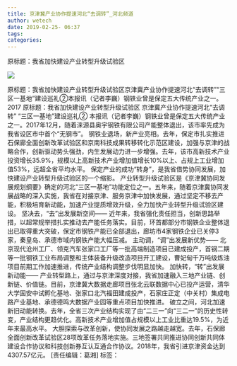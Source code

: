 ```yaml
---
title: 京津冀产业协作提速河北“去调转”_河北频道
author: wetech
date: 2019-02-25- 06:37
tags: 
categories: 
---
```

原标题：我省加快建设产业转型升级试验区
<!-- more -->
                
<img align="center" border="0" src="http://p2.ifengimg.com/a/2016/0810/204c433878d5cf9size1_w16_h16.png" />
                
            
原标题：我省加快建设产业转型升级试验区京津冀产业协作提速河北“去调转”“三区一基地”建设巡礼②本报讯（记者李巍）钢铁业曾是保定五大传统产业之一。2017
原标题：我省加快建设产业转型升级试验区
京津冀产业协作提速河北“去调转”
“三区一基地”建设巡礼②
本报讯（记者李巍）钢铁业曾是保定五大传统产业之一。2017年12月，随着涞源县奥宇钢铁有限公司产能整体退出，该市率先成为我省设区市中首个“无钢市”。
钢铁业退场，新产业亮相。去年，保定市扎实推进石保廊全面创新改革试验区和京南科技成果转移转化示范区建设，加强与京津的战略合作，创新驱动势头强劲，内生发展动力进一步增强。去年，该市高新技术产业投资增长35.9%，规模以上高新技术产业增加值增长10%以上、占规上工业增加值53%，远超全省平均水平。
保定产业的成功“转身”，是我省借势协同发展，加快建设产业转型升级试验区的一个缩影。
产业转型升级试验区是《京津冀协同发展规划纲要》确定的河北“三区一基地”功能定位之一。五年来，随着京津冀协同发展战略的深入实施，我省在对接京津、服务京津中加快发展，通过坚定不移去产能，积极培育新动能，加速产业提质增效升级，全力加快产业转型升级试验区建设。
坚决去，“去”出发展新空间——
近年来，我省强化责任担当，创新思路举措，以超常规举措扎实推动去产能任务落实。目前，环首都部分市钢铁企业整体退出已取得重大突破，保定市钢铁产能已全部退出，廊坊市4家钢铁企业已关停3家，秦皇岛、承德市域内钢铁产能大幅压减。
主动调，“调”出发展新优势——
北京现代沧州工厂、领克汽车张家口工厂等一批高端制造项目已建成投产，首钢二期等一批钢铁工业布局调整和主体装备升级改造项目开工建设，曹妃甸千万吨级炼油项目前期工作加速推进，传统产业结构调整步伐明显加快。
加快转，“转”出发展新动能——
产业转型路上，通过与京津深度对接，我省加速融入三地产业链、创新链、价值链。目前，京津冀大数据走廊项目张北云联数据中心已投产运营，清华大学固安中试孵化基地、张家口北汽福田建成投产，石家庄正定（中关村）集成电路产业基地、承德德鸣大数据产业园等重点项目加快推进。
破立之间，河北加速新旧动能转换。去年，全省三次产业结构实现了由“二三一”向“三二一”的历史性转变，产业结构更趋优化。高新技术产业增加值占规模以上工业比重达19.5%，为近年来最高水平。
大胆探索与改革创新，使协同发展之路越走越宽。去年，石保廊全面创新改革试验区28项改革任务落地实施。三地签署共同推进协同创新共同体建设合作协议和科技创新券互认互通合作协议。2018年，我省引进京津资金达到4307.57亿元。
[责任编辑：葛湘]
标签：
 
 
             

